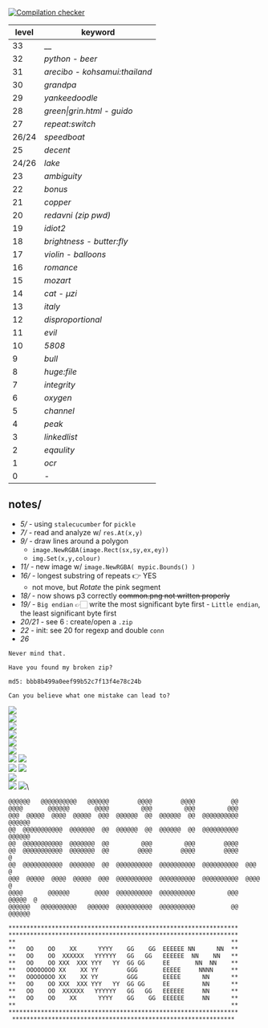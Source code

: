[![Compilation checker](https://github.com/nuoxoxo/pythonchallenge-in-go/actions/workflows/daily.yml/badge.svg)](https://github.com/nuoxoxo/pythonchallenge-in-go/actions/workflows/daily.yml)
<br>

level | keyword
----- | ----------
33| __
32| _python - beer_
31| _arecibo - kohsamui:thailand_ 
30| _grandpa_
29| _yankeedoodle_
28| _green\|grin.html - guido_
27| _repeat:switch_
26/24| _speedboat_ 
25| _decent_
24/26| _lake_ 
23| _ambiguity_
22| _bonus_
21| _copper_
20| _redavni (zip pwd)_
19| _idiot2_
18| _brightness - butter:fly_
17| _violin - balloons_
16| _romance_
15| _mozart_
14| _cat - μzi_
13| _italy_
12| _disproportional_
11| _evil_
10| _5808_
9 | _bull_
8 | _huge:file_
7 | _integrity_
6 | _oxygen_
5 | _channel_
4 | _peak_
3 | _linkedlist_
2 | _eqaulity_
1 | _ocr_
0 | _-_

## notes/

- _5/ -_ using `stalecucumber` for `pickle` 
- _7/ -_ read and analyze w/ `res.At(x,y)`
- _9/ -_ draw lines around a polygon
    - `image.NewRGBA(image.Rect(sx,sy,ex,ey))`
    - `img.Set(x,y,colour)`
- _11/ -_ new image w/ `image.NewRGBA( mypic.Bounds() )`
- _16/ -_ longest substring of repeats 👉 YES
    - not move, but _Rotate_ the pink segment
- _18/ -_ now shows p3 correctly ~~common.png not written properly~~
- _19/ -_ `Big endian` 👉🏻 write the most significant byte first - `Little endian`, the least significant byte first
- _20/21 -_ see 6 : create/open a `.zip`
- _22 -_ init: see 20 for regexp and double `conn`
- _26_

```
Never mind that.

Have you found my broken zip?

md5: bbb8b499a0eef99b52c7f13f4e78c24b

Can you believe what one mistake can lead to?
```

![](https://i.imgur.com/2XgEQxd.png) \
![](https://i.imgur.com/QK12wu6.jpeg)\
![](https://i.imgur.com/Hg8iRQ9.png)\
![](https://i.imgur.com/lA6gFck.png)\
![](https://i.imgur.com/GAgu3pk.gif)\
![](https://i.imgur.com/ETQ1fYg.jpeg)\
![](https://i.imgur.com/Hye1iM0.png) 
![](https://i.imgur.com/YuCbiUW.png)\
![](https://i.imgur.com/td4tsrf.png)
![](https://i.imgur.com/7sMieBP.png)\
![](https://i.imgur.com/QrE5Y2r.gif)\
![](https://i.imgur.com/qrV3Fta.png)
![](https://i.imgur.com/phzRKBP.png)\




```
@@@@@@   @@@@@@@@@@   @@@@@@        @@@@        @@@@          @@        
@@@@       @@@@@@       @@@@         @@@         @@@         @@@         
@@@  @@@@@  @@@@  @@@@@  @@@  @@@@@@  @@  @@@@@@  @@  @@@@@@@@@@  @@@@@@  
@@  @@@@@@@@@@@  @@@@@@@  @@  @@@@@@  @@  @@@@@@  @@  @@@@@@@@@@  @@@@@@  
@@  @@@@@@@@@@@  @@@@@@@  @@         @@@         @@@        @@@@         
@@  @@@@@@@@@@@  @@@@@@@  @@        @@@@        @@@@        @@@@        @
@@  @@@@@@@@@@@  @@@@@@@  @@  @@@@@@@@@@  @@@@@@@@@@  @@@@@@@@@@  @@@  @
@@@  @@@@@  @@@@  @@@@@  @@@  @@@@@@@@@@  @@@@@@@@@@  @@@@@@@@@@  @@@@  @
@@@@       @@@@@@       @@@@  @@@@@@@@@@  @@@@@@@@@@         @@@  @@@@@  @
@@@@@@   @@@@@@@@@@   @@@@@@  @@@@@@@@@@  @@@@@@@@@@          @@  @@@@@@  
```

```
****************************************************************
****************************************************************
**                                                            **
**   OO    OO    XX      YYYY    GG    GG  EEEEEE NN      NN  **
**   OO    OO  XXXXXX   YYYYYY   GG   GG   EEEEEE  NN    NN   **
**   OO    OO XXX  XXX YYY   YY  GG GG     EE       NN  NN    **
**   OOOOOOOO XX    XX YY        GGG       EEEEE     NNNN     **
**   OOOOOOOO XX    XX YY        GGG       EEEEE      NN      **
**   OO    OO XXX  XXX YYY   YY  GG GG     EE         NN      **
**   OO    OO  XXXXXX   YYYYYY   GG   GG   EEEEEE     NN      **
**   OO    OO    XX      YYYY    GG    GG  EEEEEE     NN      **
**                                                            **
****************************************************************
 **************************************************************
```
